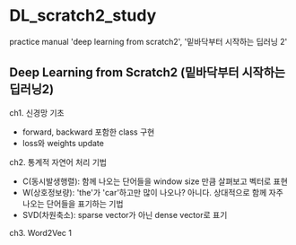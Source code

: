 # DL_scratch2_study
practice manual 'deep learning from scratch2', '밑바닥부터 시작하는 딥러닝 2'

## Deep Learning from Scratch2 (밑바닥부터 시작하는 딥러닝2)

ch1. 신경망 기초
  - forward, backward 포함한 class 구현
  - loss와 weights update

ch2. 통계적 자연어 처리 기법
  - C(동시발생행렬): 함께 나오는 단어들을 window size 만큼 살펴보고 벡터로 표현
  - W(상호정보량): 'the'가 'car'하고만 많이 나오나? 아니다. 상대적으로 함께 자주 나오는 단어들을 표기하는 기법
  - SVD(차원축소): sparse vector가 아닌 dense vector로 표기
  
ch3. Word2Vec 1
